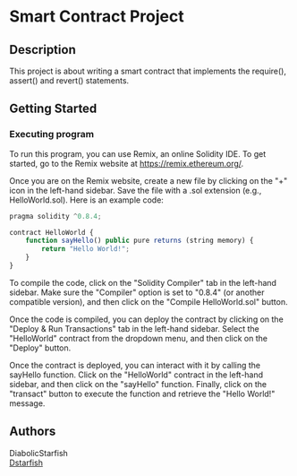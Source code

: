 # Smart Contract Project


## Description

This project is about writing a smart contract that implements the require(), assert() and revert() statements.

## Getting Started

### Executing program

To run this program, you can use Remix, an online Solidity IDE. To get started, go to the Remix website at https://remix.ethereum.org/.

Once you are on the Remix website, create a new file by clicking on the "+" icon in the left-hand sidebar. Save the file with a .sol extension (e.g., HelloWorld.sol). Here is an example code:

```javascript
pragma solidity ^0.8.4;

contract HelloWorld {
    function sayHello() public pure returns (string memory) {
        return "Hello World!";
    }
}

```

To compile the code, click on the "Solidity Compiler" tab in the left-hand sidebar. Make sure the "Compiler" option is set to "0.8.4" (or another compatible version), and then click on the "Compile HelloWorld.sol" button.

Once the code is compiled, you can deploy the contract by clicking on the "Deploy & Run Transactions" tab in the left-hand sidebar. Select the "HelloWorld" contract from the dropdown menu, and then click on the "Deploy" button.

Once the contract is deployed, you can interact with it by calling the sayHello function. Click on the "HelloWorld" contract in the left-hand sidebar, and then click on the "sayHello" function. Finally, click on the "transact" button to execute the function and retrieve the "Hello World!" message.

## Authors

DiabolicStarfish <br>
[Dstarfish](https://github.com/DiabolicStarfish)
